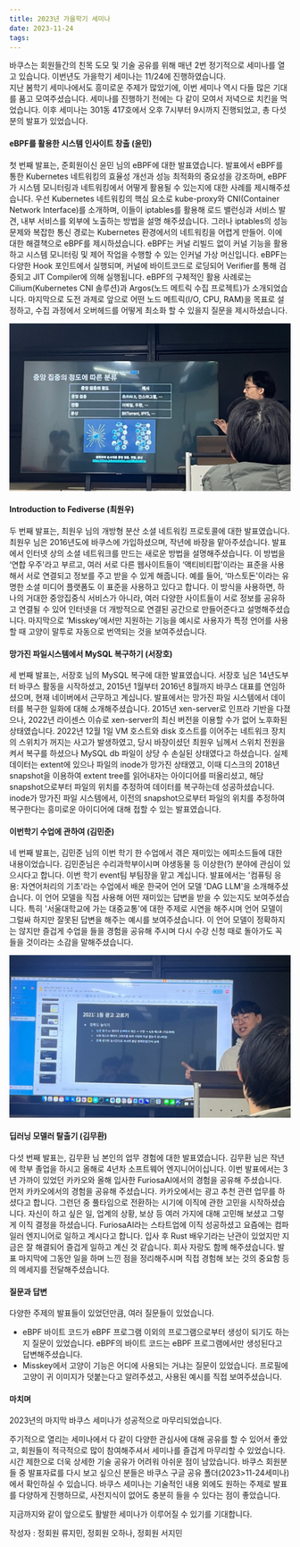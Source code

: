 ```yaml
---
title: 2023년 가을학기 세미나
date: 2023-11-24
tags:
---
```



바쿠스는 회원들간의 친목 도모 및 기술 공유를 위해 매년 2번 정기적으로 세미나를 열고 있습니다. 이번년도 가을학기 세미나는 11/24에 진행하였습니다.  
 지난 봄학기 세미나에서도 흥미로운 주제가 많았기에, 이번 세미나 역시 다들 많은 기대를 품고 모여주셨습니다. 세미나를 진행하기 전에는 다 같이 모여서 저녁으로 치킨을 먹었습니다.
이후 세미나는 301동 417호에서 오후 7시부터 9시까지 진행되었고, 총 다섯 분의 발표가 있었습니다.  


#### eBPF를 활용한 시스템 인사이트 창출 (윤민)
  첫 번째 발표는, 준회원이신 윤민 님의 eBPF에 대한 발표였습니다. 발표에서 eBPF를 통한 Kubernetes 네트워킹의 효율성 개선과 성능 최적화의 중요성을 강조하며, eBPF가 시스템 모니터링과 네트워킹에서 어떻게 활용될 수 있는지에 대한 사례를 제시해주셨습니다.
 우선  Kubernetes 네트워킹의 핵심 요소로 kube-proxy와 CNI(Container Network Interface)를 소개하며, 이들이 iptables를 활용해 로드 밸런싱과 서비스 발견, 내부 서비스를 외부에 노출하는 방법을 설명 해주셨습니다. 그러나 iptables의 성능 문제와 복잡한 통신 경로는 Kubernetes 환경에서의 네트워킹을 어렵게 만들어. 이에 대한 해결책으로 eBPF를 제시하셨습니다.
  eBPF는 커널 리빌드 없이 커널 기능을 활용하고 시스템 모니터링 및 제어 작업을 수행할 수 있는 인커널 가상 머신입니다. eBPF는 다양한 Hook 포인트에서 실행되며, 커널에 바이트코드로 로딩되어 Verifier를 통해 검증되고 JIT Compiler에 의해 실행됩니다. eBPF의 구체적인 활용 사례로는 Cilium(Kubernetes CNI 솔루션)과 Argos(노드 메트릭 수집 프로젝트)가 소개되었습니다. 마지막으로 도전 과제로 앞으로 어떤 노드 메트릭(I/O, CPU, RAM)을 목표로 설정하고, 수집 과정에서 오버헤드를 어떻게 최소화 할 수 있을지 질문을 제시하셨습니다.

![Seminar_photo1](/images/231124seminar/seminar1124_1.PNG)  

#### Introduction to Fediverse (최원우)
  두 번째 발표는, 최원우 님의 개방형 분산 소셜 네트워킹 프로토콜에 대한 발표였습니다. 최원우 님은 2016년도에 바쿠스에 가입하셨으며, 작년에 바장을 맡아주셨습니다. 
  발표에서 인터넷 상의 소셜 네트워크를 만드는 새로운 방법을 설명해주셨습니다. 이 방법을 ‘연합 우주'라고 부르고, 여러 서로 다른 웹사이트들이 ‘액티비티펍'이라는 표준을 사용해서 서로 연결되고 정보를 주고 받을 수 있게 해줍니다. 예를 들어, ‘마스토돈'이라는 유명한 소셜 미디어 플랫폼도 이 표준을 사용하고 있다고 합니다. 이 방식을 사용하면, 하나의 거대한 중앙집중식 서비스가 아니라, 여러 다양한 사이트들이 서로 정보를 공유하고 연결될 수 있어 인터넷을 더 개방적으로 연결된 공간으로 만들어준다고 설명해주셨습니다. 마지막으로 ‘Misskey’에서만 지원하는 기능을 예시로 사용자가 특정 언어를 사용할 때 고양이 말투로 자동으로 번역되는 것을 보여주셨습니다.

#### 망가진 파일시스템에서 MySQL 복구하기 (서장호)
 세 번째 발표는, 서장호 님의 MySQL 복구에 대한 발표였습니다. 서장호 님은 14년도부터 바쿠스 활동을 시작하셨고, 2015년 1월부터 2016년 8월까지 바쿠스 대표를 연임하셨으며, 현재 네이버에서 근무하고 계십니다.
 발표에서는 망가진 파일 시스템에서 데이터를 복구한 일화에 대해 소개해주셨습니다. 2015년 xen-server로 인프라 기반을 다졌으나, 2022년 라이센스 이슈로 xen-server의 최신 버전을 이용할 수가 없어 노후화된 상태였습니다. 2022년 12월 1일 VM 호스트와 disk 호스트를 이어주는 네트워크 장치의 스위치가 꺼지는 사고가 발생하였고, 당시 바장이셨던 최원우 님께서 스위치 전원을 켜서 복구를 하셨으나 MySQL db 파일이 상당 수 손실된 상태였다고 하셨습니다. 실제 데이터는 extent에 있으나 파일의 inode가 망가진 상태였고, 이때 디스크의 2018년 snapshot을 이용하여 extent tree를 읽어내자는 아이디어를 떠올리셨고, 해당 snapshot으로부터 파일의 위치를 추정하여 데이터를 복구하는데 성공하셨습니다.
 inode가 망가진 파일 시스템에서, 이전의 snapshot으로부터 파일의 위치를 추정하여 복구한다는 흥미로운 아이디어에 대해 접할 수 있는 발표였습니다.


#### 이번학기 수업에 관하여 (김민준)
 네 번째 발표는, 김민준 님의 이번 학기 한 수업에서 겪은 재미있는 에피소드들에 대한 내용이었습니다. 김민준님은 수리과학부이시며 야생동물 등 이상한(?) 분야에 관심이 있으시다고 합니다. 이번 학기 event팀 부팀장을 맡고 계십니다. 
  발표에서는 '컴퓨팅 응용: 자연어처리의 기초'라는 수업에서 배운 한국어 언어 모델 'DAG LLM'을 소개해주셨습니다. 이 언어 모델을 직접 사용해 어떤 재미있는 답변을 받을 수 있는지도 보여주셨습니다. 특히 '서울대학교에 가는 대중교통'에 대한 주제로 시연을 해주시며 언어 모델이 그럴싸 하지만 잘못된 답변을 해주는 예시를 보여주셨습니다. 이 언어 모델이 정확하지는 않지만 즐겁게 수업을 들을 경험을 공유해 주시며 다시 수강 신청 때로 돌아가도 꼭 들을 것이라는 소감을 말해주셨습니다.

![Seminar_photo2](/images/231124seminar/seminar1124_2.PNG)  

#### 딥러닝 모델러 탈출기 (김무환)
 다섯 번째 발표는, 김무환 님 본인의 업무 경험에 대한 발표였습니다. 김무환 님은 작년에 학부 졸업을 하시고 올해로 4년차 소프트웨어 엔지니어이십니다. 
  이번 발표에서는 3년 가까이 있었던 카카오와 올해 입사한 FuriosaAI에서의 경험을 공유해 주셨습니다. 먼저 카카오에서의 경험을 공유해 주셨습니다. 카카오에서는 광고 추천 관련 업무를 하셨다고 합니다. 그런던 중 풀타임으로 전환하는 시기에 이직에 관한 고민을 시작하셨습니다. 자신이 하고 싶은 일, 업계의 상황, 보상 등 여러 가지에 대해 고민해 보셨고 그렇게 이직 결정을 하셨습니다. FuriosaAI라는 스타트업에 이직 성공하셨고 요즘에는 컴파일러 엔지니어로 일하고 계시다고 합니다. 입사 후 Rust 배우기라는 난관이 있었지만 지금은 잘 해결되어 즐겁게 일하고 계신 것 같습니다. 회사 자랑도 함께 해주셨습니다. 발표 마지막에 그동안 일을 하며 느낀 점을 정리해주시며 직접 경험해 보는 것의 중요함 등의 메세지를 전달해주셨습니다.


#### 질문과 답변
 다양한 주제의 발표들이 있었던만큼, 여러 질문들이 있었습니다.
 - eBPF 바이트 코드가 eBPF 프로그램 이외의 프로그램으로부터 생성이 되기도 하는지 질문이 있었습니다. eBPF의 바이트 코드는 eBPF 프로그램에서만 생성된다고 답변해주셨습니다.
 - Misskey에서 고양이 기능은 어디에 사용되는 거냐는 질문이 있었습니다. 프로필에 고양이 귀 이미지가 덧붙는다고 알려주셨고, 사용된 예시를 직접 보여주셨습니다.


#### 마치며
 2023년의 마지막 바쿠스 세미나가 성공적으로 마무리되었습니다.
 
 주기적으로 열리는 세미나에서 다 같이 다양한 관심사에 대해 공유를 할 수 있어서 좋았고, 회원들이 적극적으로 많이 참여해주셔서 세미나를 즐겁게 마무리할 수 있었습니다. 시간 제한으로 더욱 상세한 기술 공유가 어려워 아쉬운 점이 남았습니다.
 바쿠스 회원분들 중 발표자료를 다시 보고 싶으신 분들은 바쿠스 구글 공유 폴더(2023>11-24세미나)에서 확인하실 수 있습니다. 바쿠스 세미나는 기술적인 내용 외에도 원하는 주제로 발표를 다양하게 진행하므로, 사전지식이 없어도 충분히 들을 수 있다는 점이 좋았습니다.


 지금까지와 같이 앞으로도 활발한 세미나가 이루어질 수 있기를 기대합니다.  


작성자 : 정회원 류지민, 정회원 오하나, 정회원 서지민
